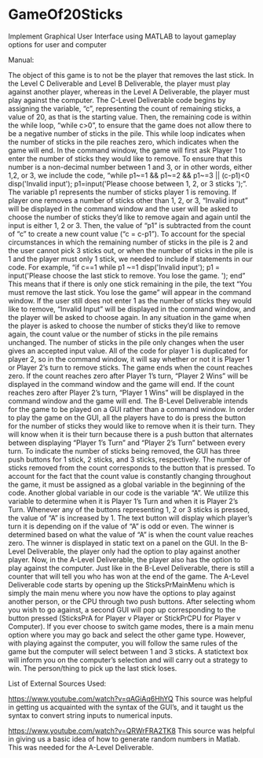 # GameOf20Sticks
Implement Graphical User Interface using MATLAB to layout gameplay options for user and computer

Manual:

The object of this game is to not be the player that removes the last stick. In the Level C Deliverable and Level B Deliverable, the player must play against another player, whereas in the Level A Deliverable, the player must play against the computer. The C-Level Deliverable code begins by assigning the variable, “c”, representing the count of remaining sticks, a value of 20, as that is the starting value. Then, the remaining code is within the while loop, “while c>0”, to ensure that the game does not allow there to be a negative number of sticks in the pile. This while loop indicates when the number of sticks in the pile reaches zero, which indicates when the game will end. In the command window, the game will first ask Player 1 to enter the number of sticks they would like to remove. To ensure that this number is a non-decimal number between 1 and 3, or in other words, either 1,2, or 3, we include the code, 
“while p1~=1 && p1~=2 && p1~=3 || (c-p1)<0 
        disp('Invalid input');
        p1=input('Please choose between 1, 2, or 3 sticks ');”.
The variable p1 represents the number of sticks player 1 is removing. If player one removes a number of sticks other than 1, 2, or 3, “Invalid input” will be displayed in the command window and the user will be asked to choose the number of sticks they’d like to remove again and again until the input is either 1, 2 or 3. Then, the value of “p1” is subtracted from the count of “c” to create a new count value (“c = c-p1”). To account for the special circumstances in which the remaining number of sticks in the pile is 2 and the user cannot pick 3 sticks out, or when the number of sticks in the pile is 1 and the player must only 1 stick, we needed to include if statements in our code. For example,
“if c==1
        while p1 ~=1
        disp('Invalid input');
        p1 = input('Please choose the last stick to remove. You lose the game. ');
        end”
This means that if there is only one stick remaining in the pile, the text “You must remove the last stick. You lose the game” will appear in the command window. If the user still does not enter 1 as the number of sticks they would like to remove, “Invalid Input” will be displayed in the command window, and the player will be asked to choose again. In any situation in the game when the player is asked to choose the number of sticks they’d like to remove again, the count value or the number of sticks in the pile remains unchanged. The number of sticks in the pile only changes when the user gives an accepted input value. All of the code for player 1 is duplicated for player 2, so in the command window, it will say whether or not it is Player 1 or Player 2’s turn to remove sticks. The game ends when the count reaches zero. If the count reaches zero after Player 1’s turn, “Player 2 Wins” will be displayed in the command window and the game will end. If the count reaches zero after Player 2’s turn, “Player 1 Wins” will be displayed in the command window and the game will end. 
The B-Level Deliverable intends for the game to be played on a GUI rather than a command window. In order to play the game on the GUI, all the players have to do is press the button for the number of sticks they would like to remove when it is their turn. They will know when it is their turn because there is a push button that alternates between displaying “Player 1’s Turn” and “Player 2’s Turn” between every turn. To indicate the number of sticks being removed, the GUI has three push buttons for 1 stick, 2 sticks, and 3 sticks, respectively. The number of sticks removed from the count corresponds to the button that is pressed. To account for the fact that the count value is constantly changing throughout the game, it must be assigned as a global variable in the beginning of the code. Another global variable in our code is the variable “A”. We utilize this variable to determine when it is Player 1’s Turn and when it is Player 2’s Turn. Whenever any of the buttons representing 1, 2 or 3 sticks is pressed, the value of “A” is increased by 1.  The text button will display which player’s turn it is depending on if the value of “A” is odd or even. The winner is determined based on what the value of “A” is when the count value reaches zero. The winner is displayed in static text on a panel on the GUI. 
In the B-Level Deliverable, the player only had the option to play against another player. Now, in the A-Level Deliverable, the player also has the option to play against the computer. Just like in the B-Level Deliverable, there is still a counter that will tell you who has won at the end of the game. The A-Level Deliverable code starts by opening up the SticksPrMainMenu which is simply the main menu where you now have the options to play against another person, or the CPU through two push buttons. After selecting whom you wish to go against, a second GUI will pop up corresponding to the button pressed (SticksPrA for Player v Player or StickPrCPU for Player v Computer). If you ever choose to switch game modes, there is a main menu option where you may go back and select the other game type. However, with playing against the computer, you will follow the same rules of the game but the computer will select between 1 and 3 sticks. A statictext box will inform you on the computer’s selection and will carry out a strategy to win. The person/thing to pick up the last stick loses. 


List of External Sources Used:

https://www.youtube.com/watch?v=qAGiAq6HhYQ 
This source was helpful in getting us acquainted with the syntax of the GUI’s, and it taught us the syntax to convert string inputs to numerical inputs.

https://www.youtube.com/watch?v=QRWrFRA2TK8
This source was helpful in giving us a basic idea of how to generate random numbers in Matlab. This was needed for the A-Level Deliverable.
